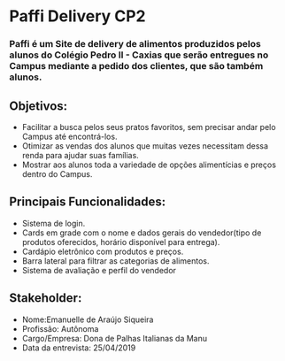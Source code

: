 #  Paffi Delivery CP2

### Paffi é um Site de delivery de alimentos produzidos pelos alunos do Colégio Pedro II - Caxias que serão entregues no Campus mediante a pedido dos clientes, que são também alunos.

## Objetivos:

+ Facilitar a busca pelos seus pratos favoritos, sem precisar andar pelo Campus até encontrá-los.
+ Otimizar as vendas dos alunos que muitas vezes necessitam dessa renda para ajudar suas famílias.
+ Mostrar aos alunos toda a variedade de opções alimentícias e preços dentro do Campus.

## Principais Funcionalidades:

+ Sistema de login.
+ Cards em grade com o nome e dados gerais do vendedor(tipo de produtos oferecidos, horário disponível para entrega). 
+ Cardápio eletrônico com produtos e preços.
+ Barra lateral para filtrar as categorias de alimentos.
+ Sistema de avaliação e perfil do vendedor

## Stakeholder:
+ Nome:Emanuelle de Araújo Siqueira
+ Profissão: Autônoma 
+ Cargo/Empresa: Dona de Palhas Italianas da Manu
+ Data da entrevista: 25/04/2019

